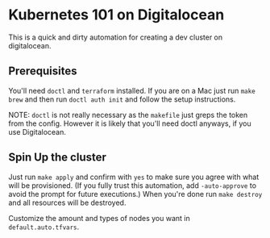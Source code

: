 # Kubernetes 101 on Digitalocean

This is a quick and dirty automation for creating a dev cluster on digitalocean.

## Prerequisites

You'll need `doctl` and `terraform` installed. If you are on a Mac just run `make brew` and then run `doctl auth init` and follow the setup instructions. 

NOTE: `doctl` is not really necessary as the `makefile` just greps the token from the config. However it is likely that you'll need doctl anyways, if you use Digitalocean.

## Spin Up the cluster

Just run `make apply` and confirm with `yes` to make sure you agree with what will be provisioned. (If you fully trust this automation, add `-auto-approve` to avoid the prompt for future executions.)
When you're done run `make destroy` and all resources will be destroyed.

Customize the amount and types of nodes you want in `default.auto.tfvars`.
